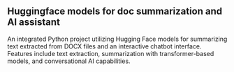 ## Huggingface models for doc summarization and AI assistant

An integrated Python project utilizing Hugging Face models for summarizing text extracted from DOCX files and an interactive chatbot interface. Features include text extraction, summarization with transformer-based models, and conversational AI capabilities.
